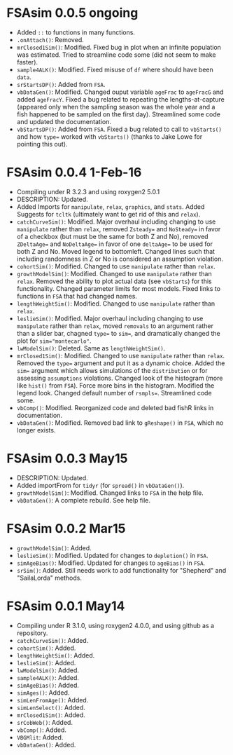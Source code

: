 # FSAsim 0.0.5 ongoing
* Added `::` to functions in many functions.
* `.onAttach()`: Removed.
* `mrClosed1Sim()`: Modified. Fixed bug in plot when an infinite population was estimated. Tried to streamline code some (did not seem to make faster).
* `sample4ALK()`: Modified. Fixed misuse of `df` where should have been `data`.
* `srStartsDP()`: Added from `FSA`.
* `vbDataGen()`: Modified.  Changed ouput variable `ageFrac` to `ageFracG` and added `ageFracY`.  Fixed a bug related to repeating the lengths-at-capture (appeared only when the sampling season was the whole year and a fish happened to be sampled on the first day).  Streamlined some code and updated the documentation.
* `vbStartsDP()`: Added from `FSA`. Fixed a bug related to call to `vbStarts()` and how `type=` worked with `vbStarts()` (thanks to Jake Lowe for pointing this out).

# FSAsim 0.0.4 1-Feb-16
* Compiling under R 3.2.3 and using roxygen2 5.0.1
* DESCRIPTION: Updated.
* Added Imports for `manipulate`, `relax`, `graphics`, and `stats`.  Added Suggests for `tcltk` (ultimately want to get rid of this and `relax`).
* `catchCurveSim()`: Modified.  Major overhaul including changing to use `manipulate` rather than `relax`, removed `Zsteady=` and `NoSteady=` in favor of a checkbox (but must be the same for both Z and No), removed `ZDeltaAge=` and `NoDeltaAge=` in favor of one `deltaAge=` to be used for both Z and No.  Moved legend to bottomleft.  Changed lines such that including randomness in Z or No is considered an assumption violation.
* `cohortSim()`: Modified.  Changed to use `manipulate` rather than `relax`.
* `growthModelSim()`: Modified.  Changed to use `manipulate` rather than `relax`.  Removed the ability to plot actual data (see `vbStarts`) for this functionality.  Changed parameter limits for most models.  Fixed links to functions in `FSA` that had changed names.
* `lengthWeightSim()`: Modified.  Changed to use `manipulate` rather than `relax`.
* `leslieSim()`: Modified.  Major overhaul including changing to use `manipulate` rather than `relax`, moved `removals` to an argument rather than a slider bar, chagned `type=` to `sim=`, and dramatically changed the plot for `sim="montecarlo"`.
* `lwModelSim()`: Deleted.  Same as `lengthWeightSim()`.
* `mrClosed1Sim()`: Modified.  Changed to use `manipulate` rather than `relax`.  Removed the `type=` argument and put it as a dynamic choice.  Added the `sim=` argument which allows simulations of the `distribution` or for assessing `assumptions` violations.  Changed look of the histogram (more like `hist()` from `FSA`).  Force more bins in the histogram.  Modified the legend look.  Changed default number of `rsmpls=`.  Streamlined code some.
* `vbComp()`: Modified.  Reorganized code and deleted bad fishR links in documentation.
* `vbDataGen()`: Modified.  Removed bad link to `gReshape()` in `FSA`, which no longer exists.

# FSAsim 0.0.3 May15
* DESCRIPTION: Updated.
* Added importFrom for `tidyr` (for `spread()` in `vbDataGen()`).
* `growthModelSim()`: Modified.  Changed links to `FSA` in the help file.
* `vbDataGen()`: A complete rebuild.  See help file.

# FSAsim 0.0.2 Mar15
* `growthModelSim()`: Added.
* `leslieSim()`: Modified.  Updated for changes to `depletion()` in `FSA`.
* `simAgeBias()`: Modified.  Updated for changes to `ageBias()` in `FSA`.
* `srSim()`: Added.  Still needs work to add functionality for "Shepherd" and "SailaLorda" methods.

# FSAsim 0.0.1 May14
* Compiling under R 3.1.0, using roxygen2 4.0.0, and using github as a repository.
* `catchCurveSim()`: Added.
* `cohortSim()`: Added.
* `lengthWeightSim()`: Added.
* `leslieSim()`: Added.
* `lwModelSim()`: Added.
* `sample4ALK()`: Added.
* `simAgeBias()`: Added.
* `simAges()`: Added.
* `simLenFromAge()`: Added.
* `simLenSelect()`: Added.
* `mrClosed1Sim()`: Added.
* `srCobWeb()`: Added.
* `vbComp()`: Added.
* `VBGMlit`: Added.
* `vbDataGen()`: Added.
